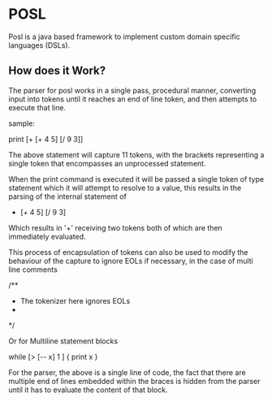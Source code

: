 POSL
===========

Posl is a java based framework to implement custom domain specific languages (DSLs).  


How does it Work?
-----------
The parser for posl works in a single pass, procedural manner, converting input into tokens until it reaches an end of line token, and then attempts to execute that line.

sample:

print [+ [+ 4 5] [/ 9 3]]

The above statement will capture 11 tokens, with the brackets representing a single token that encompasses an unprocessed statement.

When the print command is executed it will be passed a single token of type statement which it will attempt to resolve to a value, this results in the parsing of the internal statement of

+ [+ 4 5] [/ 9 3]

Which results in '+' receiving two tokens both of which are then immediately evaluated.

This process of encapsulation of tokens can also be used to modify the behaviour of the capture to ignore EOLs if necessary, in the case of multi line comments

/**
* The tokenizer here ignores EOLs
*
*/

Or for Multiline statement blocks

while [> [-- x] 1 ] {
  print x
}

For the parser, the above is a single line of code, the fact that there are multiple end of lines embedded within the braces is hidden from the parser until it has to evaluate the content of that block.

